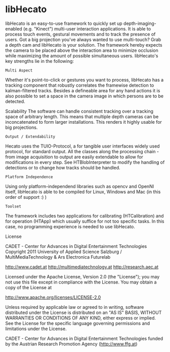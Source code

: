 libHecato
=========

libHecato is an easy-to-use framework to quickly set up depth-imaging-enabled (e.g. "Kinect") multi-user 
interaction applications. It is able to process touch events, gestural movements and to track the presence of 
users. Got a big projection you've always wanted to use multi-touch? Grab a depth cam and libHecato is your 
solution.
The framework hereby expects the camera to be placed above the interaction area to minimize occlusion while 
maximizing the amount of possible simultaneous users. libHecato's key strengths lie in the following:

    Multi Aspect
Whether it's point-to-click or gestures you want to process, libHecato has a tracking component that 
robustly correlates the framewise detection to kalman-filtered tracks. Besides a defineable area for any hand 
actions it is also possible to set a space in the camera image in which persons are to be detected.
    
Scalability
The software can handle consistent tracking over a tracking space of arbitrary length. This means that 
multiple depth cameras can be inconcatenated to form larger installations. This renders it highly usable for 
big projections.

    Output / Extendability
Hecato uses the TUIO-Protocol, a for tangible user interfaces widely used protocol, for standard output.
All the classes along the processing chain - from image acquisition to output are easily extendable to 
allow for modifications in every step. See HTBlobInterpreter to modify the handling of detections or to change 
how tracks should be handled.

    Platform Independence
Using only platform-independend libraries such as opencv and OpenNI itself, libHecato is able to be 
compiled for Linux, Windows and Mac (in this order of support :) )

    Toolset
The framework includes two applications for calibrating (HTCalibration) and for operation (HTApp) which 
usually suffice for not too specific tasks. In this case, no programming experience is needed to use 
libHecato.

License

CADET - Center for Advances in Digital Entertainment Technologies Copyright 2011 University of Applied Science Salzburg / MultiMediaTechnology & Ars Electronica Futurelab

http://www.cadet.at http://multimediatechnology.at http://research.aec.at

Licensed under the Apache License, Version 2.0 (the "License"); you may not use this file except in compliance with the License. You may obtain a copy of the License at

http://www.apache.org/licenses/LICENSE-2.0

Unless required by applicable law or agreed to in writing, software distributed under the License is distributed on an "AS IS" BASIS, WITHOUT WARRANTIES OR CONDITIONS OF ANY KIND, either express or implied. See the License for the specific language governing permissions and limitations under the License.

CADET - Center for Advances in Digital Entertainment Technologies funded by the Austrian Research Promotion Agency (http://www.ffg.at)


